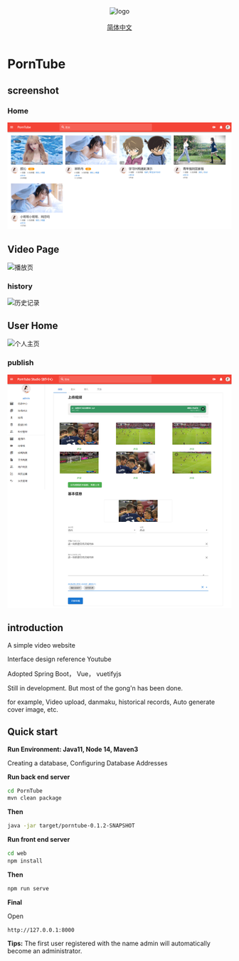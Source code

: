 <div align="center">
    <img src="https://ae04.alicdn.com/kf/Ue5827dbcd7cd47f9aa05e3d528e56d7aO.jpg" alt="logo" title="logo" width="50%" style="text-align:center;">
</div>

<br/>

<div align="center">
    <a href="https://github.com/PuZhiweizuishuai/PornTube/blob/master/README_zh_CN.md">简体中文</a>
</div>

<br/>

# PornTube


## screenshot

### Home 

<img src="/img/home.png" title="首页" alt="首页">

## Video Page

<img src="https://ae04.alicdn.com/kf/U94c7f938e2d14c2c81c9e4af25ee94966.jpg" title="播放页" alt="播放页">


### history

<img src="https://ae04.alicdn.com/kf/Uf6234d40690f4f45ab8c77b6709dd689i.jpg" title="历史记录" alt="历史记录">

## User Home

<img src="https://sc01.alicdn.com/kf/U2052324455ff4565a98489a4cc0975f8Y.jpg" title="个人主页" alt="个人主页">

### publish

<img src="/img/publish01.png" title="投稿" alt="投稿">


## introduction 

A simple video website

Interface design reference Youtube

Adopted Spring Boot， Vue， vuetifyjs

Still in development. But most of the gong'n has been done.

for example, Video upload, danmaku, historical records, Auto generate cover image, etc.


## Quick start

**Run Environment: Java11, Node 14, Maven3**

Creating a database, Configuring Database Addresses

**Run back end server**

```bash
cd PornTube
mvn clean package
```

**Then**

```bash
java -jar target/porntube-0.1.2-SNAPSHOT
```

**Run front end server**

```bash
cd web
npm install
```

**Then**

```bash
npm run serve
```

**Final**

Open

```
http://127.0.0.1:8000
```

**Tips:** The first user registered with the name admin will automatically become an administrator.



